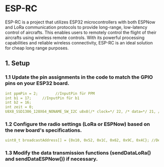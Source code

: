 # ESP-RC


ESP-RC is a project that utilizes ESP32 microcontrollers with both ESPNow and LoRa communication protocols to provide long-range, low-latency control of aircrafts. This enables users to remotely control the flight of their aircrafts using wireless remote controls. With its powerful processing capabilities and reliable wireless connectivity, ESP-RC is an ideal solution for cheap long range purposes.

## 1. Setup 

### 1.1 Update the pin assignments in the code to match the GPIO pins on your ESP32 board.
```yaml
int ppmPin = 2;        //InputPin für PPM
int b1 = 17;     //InputPin für b1
int b2 = 16;      
int zeit = 0;
U8X8_SSD1306_128X64_NONAME_SW_I2C u8x8(/* clock=*/ 22, /* data=*/ 21, /* reset=*/ U8X8_PIN_NONE);
```

### 1.2 Configure the radio settings (LoRa or ESPNow) based on the new board's specifications.
```yaml
uint8_t broadcastAddress[] = {0x10, 0x52, 0x1C, 0x62, 0x9C, 0x4C}; //Define ESP-Rx-MacAdress

```

### 1.3 Modify the data transmission functions (sendDataLoRa() and sendDataESPNow()) if necessary.
